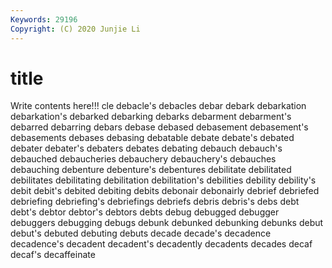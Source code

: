 ```yaml
---
Keywords: 29196
Copyright: (C) 2020 Junjie Li
---
```


# title

Write contents here!!!
cle 
debacle's
debacles 
debar 
debark 
debarkation 
debarkation's 
debarked 
debarking 
debarks 
debarment 
debarment's
debarred 
debarring 
debars 
debase 
debased 
debasement 
debasement's 
debasements 
debases 
debasing
debatable 
debate 
debate's 
debated 
debater 
debater's 
debaters 
debates 
debating 
debauch
debauch's 
debauched 
debaucheries 
debauchery 
debauchery's 
debauches 
debauching 
debenture 
debenture's 
debentures
debilitate 
debilitated 
debilitates 
debilitating 
debilitation 
debilitation's 
debilities 
debility 
debility's 
debit
debit's 
debited 
debiting 
debits 
debonair 
debonairly 
debrief 
debriefed 
debriefing 
debriefing's
debriefings 
debriefs 
debris 
debris's 
debs 
debt 
debt's 
debtor 
debtor's 
debtors
debts 
debug 
debugged 
debugger 
debuggers 
debugging 
debugs 
debunk 
debunked 
debunking
debunks 
debut 
debut's 
debuted 
debuting 
debuts 
decade 
decade's 
decadence 
decadence's
decadent 
decadent's 
decadently 
decadents 
decades 
decaf 
decaf's 
decaffeinate 
